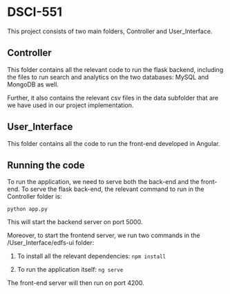 # DSCI-551

This project consists of two main folders, Controller and User_Interface.

## Controller

This folder contains all the relevant code to run the flask backend, including the files to run search and analytics on the two databases: MySQL and MongoDB as well.

Further, it also contains the relevant csv files in the data subfolder that are we have used in our project implementation.


## User_Interface 

This folder contains all the code to run the front-end developed in Angular. 


## Running the code 

To run the application, we need to serve both the back-end and the front-end.
To serve the flask back-end, the relevant command to run in the Controller folder is:

`python app.py` 

This will start the backend server on port 5000.

Moreover, to start the frontend server, we run two commands in the /User_Interface/edfs-ui folder:

1. To install all the relevant dependencies:
`npm install` 

2. To run the application itself:
`ng serve`

The front-end server will then run on port 4200.